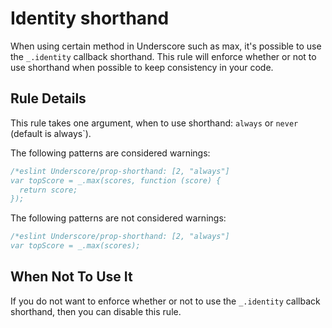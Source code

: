 # Identity shorthand

When using certain method in Underscore such as max, it's possible to use the `_.identity` callback shorthand. 
This rule will enforce whether or not to use shorthand when possible to keep consistency in your code.

## Rule Details

This rule takes one argument, when to use shorthand: `always` or `never` (default is always`).

The following patterns are considered warnings:

```js
/*eslint Underscore/prop-shorthand: [2, "always"]
var topScore = _.max(scores, function (score) {
  return score;
});
```

The following patterns are not considered warnings:

```js
/*eslint Underscore/prop-shorthand: [2, "always"]
var topScore = _.max(scores);
```

## When Not To Use It

If you do not want to enforce whether or not to use the `_.identity` callback shorthand, then you can disable this rule.
